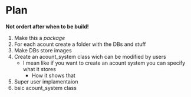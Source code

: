 # Plan
**Not ordert after when to be build!**
1. Make this a *package*
2. For each acount create a folder with the DBs and stuff
3. Make DBs store images
4. Create an acount_system class wich can be modified by users
   - I mean like if you want to create an acount system you can specify what it stores
     - How it shows that
5. Super user implamentaion
6. bsic acount_system class